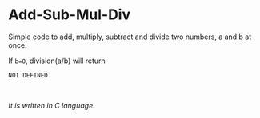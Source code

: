 # Add-Sub-Mul-Div

Simple code to add, multiply, subtract and divide two numbers, a and b at once.<br>

If ```b=0```, division(a/b) will return
```
NOT DEFINED
```
<br>

*It is written in C language.*
